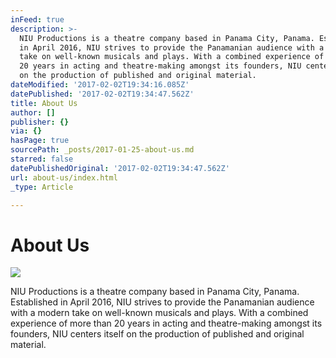 ```yaml
---
inFeed: true
description: >-
  NIU Productions is a theatre company based in Panama City, Panama. Established
  in April 2016, NIU strives to provide the Panamanian audience with a modern
  take on well-known musicals and plays. With a combined experience of more than
  20 years in acting and theatre-making amongst its founders, NIU centers itself
  on the production of published and original material.
dateModified: '2017-02-02T19:34:16.085Z'
datePublished: '2017-02-02T19:34:47.562Z'
title: About Us
author: []
publisher: {}
via: {}
hasPage: true
sourcePath: _posts/2017-01-25-about-us.md
starred: false
datePublishedOriginal: '2017-02-02T19:34:47.562Z'
url: about-us/index.html
_type: Article

---
```

# About Us
![](https://imgflo.herokuapp.com/graph/2b2431f8e7ba7b0/6b341540cf3b4c64caf20fdaf8888144/croprotate.png?cropheight=571&cropwidth=585&degrees=0&input=https%3A%2F%2Fthe-grid-user-content.s3-us-west-2.amazonaws.com%2Fe2a9b8cd-5a0d-4ab1-b1ae-0d17a5b01e9b.png&x=4&y=0)

NIU Productions is a theatre company based in Panama City, Panama. Established in April 2016, NIU strives to provide the Panamanian audience with a modern take on well-known musicals and plays. With a combined experience of more than 20 years in acting and theatre-making amongst its founders, NIU centers itself on the production of published and original material.